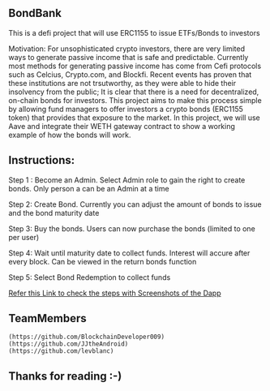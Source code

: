 ## BondBank

This is a defi project that will use ERC1155 to issue ETFs/Bonds to investors

Motivation: For unsophisticated crypto investors, there are very limited ways to generate passive income that is safe and predictable. Currently most methods for generating passive income has come from Cefi protocols such as Celcius, Crypto.com, and Blockfi. Recent events has proven that these institutions are not trsutworthy, as they were able to hide their insolvency from the public; It is clear that there is a need for decentralized, on-chain bonds for investors. This project aims to make this process simple by allowing fund managers to offer investors a crypto bonds (ERC1155 token) that provides that exposure to the market. In this project, we will use Aave and integrate their WETH gateway contract to show a working example of how the bonds will work. 




## Instructions: 

Step 1 : Become an Admin. Select Admin role to gain the right to create bonds. Only person a can be an Admin at a time 

Step 2: Create Bond. Currently you can adjust the amount of bonds to issue and the bond maturity date 

Step 3: Buy the bonds. Users can now purchase the bonds (limited to one per user)

Step 4:  Wait until maturity date to collect funds. Interest will accure after every block. Can be viewed in the return bonds function

Step 5: Select Bond Redemption to collect funds 

[Refer this Link to check the steps with Screenshots of the Dapp ](https://github.com/BondBank/BondBank-Frontend/blob/main/README.md)


## TeamMembers

 
    (https://github.com/BlockchainDeveloper009)
    (https://github.com/JJtheAndroid)
    (https://github.com/levblanc)
      

## Thanks for reading :-)
   

